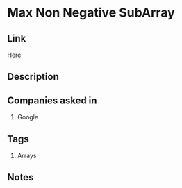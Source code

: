 # Max Non Negative SubArray

## Link

[Here](https://www.interviewbit.com/problems/max-non-negative-subarray/)

## Description

## Companies asked in

1. Google

## Tags

1. Arrays

## Notes